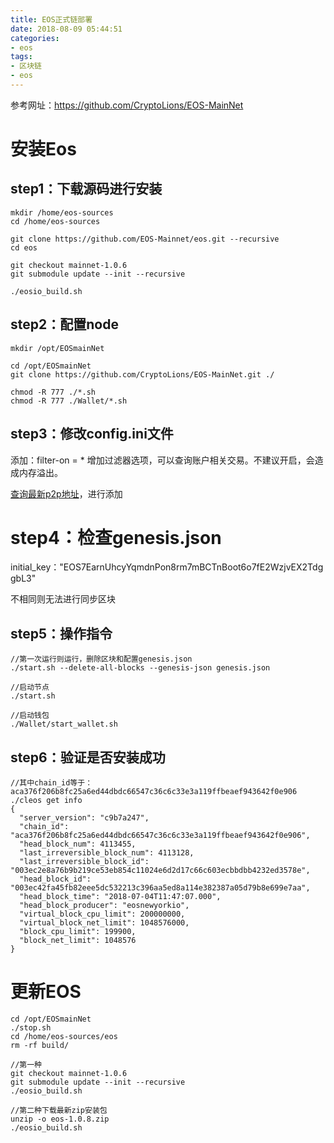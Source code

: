 ```yaml
---
title: EOS正式链部署
date: 2018-08-09 05:44:51
categories: 
- eos
tags:
- 区块链
- eos
---
```

参考网址：https://github.com/CryptoLions/EOS-MainNet
# 安装Eos
## step1：下载源码进行安装

```
mkdir /home/eos-sources  
cd /home/eos-sources  

git clone https://github.com/EOS-Mainnet/eos.git --recursive    
cd eos  

git checkout mainnet-1.0.6  
git submodule update --init --recursive   

./eosio_build.sh   
```

<!--more-->

## step2：配置node

```
mkdir /opt/EOSmainNet 

cd /opt/EOSmainNet
git clone https://github.com/CryptoLions/EOS-MainNet.git ./ 

chmod -R 777 ./*.sh   
chmod -R 777 ./Wallet/*.sh 

```

## step3：修改config.ini文件
添加：filter-on = * 增加过滤器选项，可以查询账户相关交易。不建议开启，会造成内存溢出。

[查询最新p2p地址](：https：//eosnodes.privex.io/？config=1)，进行添加

# step4：检查genesis.json
initial_key："EOS7EarnUhcyYqmdnPon8rm7mBCTnBoot6o7fE2WzjvEX2TdggbL3"

不相同则无法进行同步区块

## step5：操作指令

```
//第一次运行则运行，删除区块和配置genesis.json
./start.sh --delete-all-blocks --genesis-json genesis.json

//启动节点
./start.sh  

//启动钱包
./Wallet/start_wallet.sh  

```

## step6：验证是否安装成功

```
//其中chain_id等于：aca376f206b8fc25a6ed44dbdc66547c36c6c33e3a119ffbeaef943642f0e906
./cleos get info 
{
  "server_version": "c9b7a247",
  "chain_id": "aca376f206b8fc25a6ed44dbdc66547c36c6c33e3a119ffbeaef943642f0e906",
  "head_block_num": 4113455,
  "last_irreversible_block_num": 4113128,
  "last_irreversible_block_id": "003ec2e8a76b9b219ce53eb854c11024e6d2d17c66c603ecbbdbb4232ed3578e",
  "head_block_id": "003ec42fa45fb82eee5dc532213c396aa5ed8a114e382387a05d79b8e699e7aa",
  "head_block_time": "2018-07-04T11:47:07.000",
  "head_block_producer": "eosnewyorkio",
  "virtual_block_cpu_limit": 200000000,
  "virtual_block_net_limit": 1048576000,
  "block_cpu_limit": 199900,
  "block_net_limit": 1048576
}

```

# 更新EOS

```
cd /opt/EOSmainNet 
./stop.sh
cd /home/eos-sources/eos  
rm -rf build/

//第一种
git checkout mainnet-1.0.6
git submodule update --init --recursive   
./eosio_build.sh 

//第二种下载最新zip安装包
unzip -o eos-1.0.8.zip
./eosio_build.sh 

```